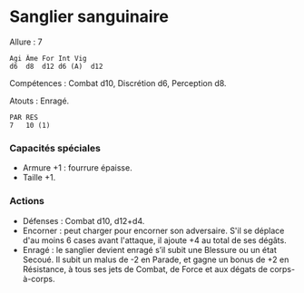 # Sanglier sanguinaire

Allure : 7

	Agi	Âme	For	Int	Vig
	d6	d8	d12	d6 (A)	d12

Compétences : Combat d10, Discrétion d6, Perception d8.

Atouts : Enragé.

	PAR	RES
	7	10 (1)

### Capacités spéciales
- Armure +1 : fourrure épaisse.
- Taille +1.

### Actions
- Défenses : Combat d10, d12+d4.
- Encorner : peut charger pour encorner son adversaire. S'il se déplace d'au moins 6 cases avant l'attaque, il ajoute +4 au total de ses dégâts.
- Enragé : le sanglier devient enragé s’il subit une Blessure ou un état Secoué. Il subit un malus de -2 en Parade, et gagne un bonus de +2 en Résistance, à tous ses jets de Combat, de Force et aux dégats de corps-à-corps.
